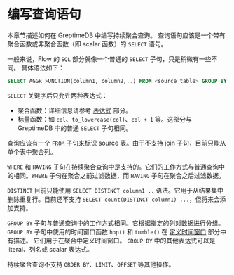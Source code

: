 # 编写查询语句

本章节描述如何在 GreptimeDB 中编写持续聚合查询。
查询语句应该是一个带有聚合函数或非聚合函数（即 scalar 函数）的 `SELECT` 语句。

一般来说，Flow 的 `SQL` 部分就像一个普通的 `SELECT` 子句，只是稍微有一些不同。
具体语法如下：

```sql
SELECT AGGR_FUNCTION(column1, column2,..) FROM <source_table> GROUP BY TIME_WINDOW_FUNCTION();
```

`SELECT` 关键字后只允许两种表达式：
- 聚合函数：详细信息请参考 [表达式](./expression.md) 部分。
- 标量函数：如 `col`、`to_lowercase(col)`、`col + 1` 等。这部分与 GreptimeDB 中的普通 `SELECT` 子句相同。

查询应该有一个 `FROM` 子句来标识 source 表。由于不支持 join 子句，目前只能从单个表中聚合列。

`WHERE` 和 `HAVING` 子句在持续聚合查询中是支持的。它们的工作方式与普通查询中的相同。`WHERE` 子句在聚合之前过滤数据，而 `HAVING` 子句在聚合之后过滤数据。

`DISTINCT` 目前只能使用 `SELECT DISTINCT column1 ..` 语法。它用于从结果集中删除重复行。目前还不支持 `SELECT count(DISTINCT column1) ...`，但将来会添加支持。

`GROUP BY` 子句与普通查询中的工作方式相同。它根据指定的列对数据进行分组。`GROUP BY` 子句中使用的时间窗口函数 `hop()` 和 `tumble()` 在 [定义时间窗口](./define-time-window.md) 部分中有描述。
它们用于在聚合中定义时间窗口。
`GROUP BY` 中的其他表达式可以是 literal、列名或 scalar 表达式。

持续聚合查询不支持 `ORDER BY`、`LIMIT`、`OFFSET` 等其他操作。